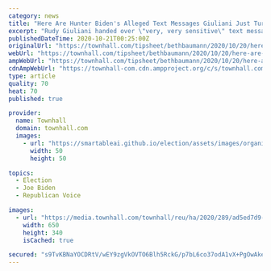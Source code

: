 ```yaml
---
category: news
title: "Here Are Hunter Biden's Alleged Text Messages Giuliani Just Turned Over to the Delaware State Police"
excerpt: "Rudy Giuliani handed over \"very, very sensitive\" text messages to the Delaware State Police that are allegedly from Hunter Biden to his father, former Vice President Joe Biden. In the text messages, Hunter allegedly accused his sister-in-law and former lover,"
publishedDateTime: 2020-10-21T00:25:00Z
originalUrl: "https://townhall.com/tipsheet/bethbaumann/2020/10/20/here-are-hunter-bidens-alleged-text-messages-giuliani-just-turned-over-to-the-de-n2578470"
webUrl: "https://townhall.com/tipsheet/bethbaumann/2020/10/20/here-are-hunter-bidens-alleged-text-messages-giuliani-just-turned-over-to-the-de-n2578470"
ampWebUrl: "https://townhall.com/tipsheet/bethbaumann/2020/10/20/here-are-hunter-bidens-alleged-text-messages-giuliani-just-turned-over-to-the-de-n2578470?amp=true"
cdnAmpWebUrl: "https://townhall-com.cdn.ampproject.org/c/s/townhall.com/tipsheet/bethbaumann/2020/10/20/here-are-hunter-bidens-alleged-text-messages-giuliani-just-turned-over-to-the-de-n2578470?amp=true"
type: article
quality: 70
heat: 70
published: true

provider:
  name: Townhall
  domain: townhall.com
  images:
    - url: "https://smartableai.github.io/election/assets/images/organizations/townhall.com-50x50.jpg"
      width: 50
      height: 50

topics:
  - Election
  - Joe Biden
  - Republican Voice

images:
  - url: "https://media.townhall.com/townhall/reu/ha/2020/289/ad5ed7d9-d644-4c3a-9934-2d0be5614beb.png"
    width: 650
    height: 340
    isCached: true

secured: "s9TvKBNaYOCDRtV/wEY9zgVkOVTO6Blh5RckG/p7bL6co37odA1vX+PgOwAkeYC9d2KcV08OAmrGtFbetQLXw6azehytlsJlCew7PL+be4NH7l0zWyuAIN5IIIJ15eBuKq6rqTZ0TO2pJitIiJiCSEUfZDtIwBhq5rLWzfjNJrGMMqOCEOnPiOvzxIxl+KI3KXOKgpf6ooCO9HkAwyjmSxzNrU1SMkKNQ+zEdeenYJbzeD1Ckadi7sEx91J7ySFEfY+nx2vGZaYRXmsbdIQs9fJFRX5x/uZ6a9WFjr3H5dVmoZwnXDSF8pvdODyeHknVSGI1V/X2WCxEWmt6sKWGj95BEyGkC6dZ6lAsqn0rTN8=;ypNvOEqznok2kXlO/I4rOg=="
---
```


